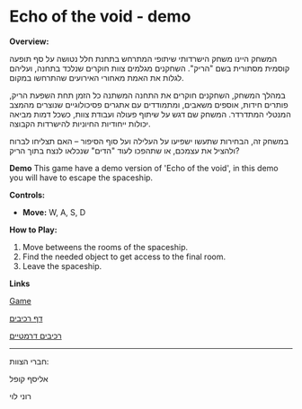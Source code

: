 # Echo of the void - demo

**Overview:** 

המשחק היינו משחק הישרדותי שיתופי המתרחש בתחנת חלל נטושה על סף תופעה קוסמית מסתורית בשם "הריק". השחקנים מגלמים צוות חוקרים שנלכד בתחנה, ועליהם לגלות את האמת מאחורי האירועים שהתרחשו במקום.

במהלך המשחק, השחקנים חוקרים את התחנה המשתנה כל הזמן תחת השפעת הריק, פותרים חידות, אוספים משאבים, ומתמודדים עם אתגרים פסיכולוגיים שנוצרים מהמצב המנטלי המתדרדר. המשחק שם דגש על שיתוף פעולה ועבודת צוות, כשכל דמות מביאה יכולות ייחודיות החיוניות להישרדות הקבוצה.

במשחק זה, הבחירות שתעשו ישפיעו על העלילה ועל סוף הסיפור – האם תצליחו לברוח ולהציל את עצמכם, או שתהפכו לעוד "הדים" שנכלאו לנצח בתוך הריק?

**Demo**
This game have a demo version of 'Echo of the void', in this demo you will have to escape the spaceship.


**Controls:**  
- **Move:** W, A, S, D

**How to Play:**  
1. Move betweens the rooms of the spaceship.
2. Find the needed object to get access to the final room.
3. Leave the spaceship.

**Links**

[Game](https://elyasafko.itch.io/echo-of-the-void)


[דף רכיבים](https://github.com/Make-a-game-R-and-E/Echo-of-the-void-demo/blob/master/formal-elements.md)

[רכיבים דרמטיים](https://github.com/Make-a-game-R-and-E/Echo-of-the-void/blob/master/dramatic-elements.md)

---

חברי הצוות:

אליסף קופל

רוני לוי
